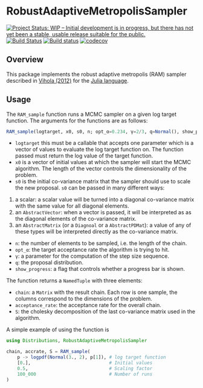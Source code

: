 # RobustAdaptiveMetropolisSampler

[![Project Status: WIP – Initial development is in progress, but there has not yet been a stable, usable release suitable for the public.](https://www.repostatus.org/badges/latest/wip.svg)](https://www.repostatus.org/#wip)
[![Build Status](https://travis-ci.org/anthofflab/RobustAdaptiveMetropolisSampler.jl.svg?branch=master)](https://travis-ci.org/anthofflab/RobustAdaptiveMetropolisSampler.jl)
[![Build status](https://ci.appveyor.com/api/projects/status/66r0lf8kcim6fm0o/branch/master?svg=true)](https://ci.appveyor.com/project/anthofflab/robustadaptivemetropolissampler-jl/branch/master)
[![codecov](https://codecov.io/gh/anthofflab/RobustAdaptiveMetropolisSampler.jl/branch/master/graph/badge.svg)](https://codecov.io/gh/anthofflab/RobustAdaptiveMetropolisSampler.jl)

## Overview

This package implements the robust adaptive metropolis (RAM) sampler described in [Vihola (2012)](https://doi.org/10.1007/s11222-011-9269-5) for the [Julia language](https://www.julialang.org).

## Usage

The `RAM_sample` function runs a MCMC sampler on a given log target function. The arguments for the functions are as follows:

```julia
RAM_sample(logtarget, x0, s0, n; opt_α=0.234, γ=2/3, q=Normal(), show_progress=true)
```

* `logtarget` this must be a callable that accepts one parameter which is a vector of values to evaluate the log target function on. The function passed must return the log value of the target function.
* `x0` is a vector of initial values at which the sampler will start the MCMC algorithm. The length of the vector controls the dimensionality of the problem.
* `s0` is the initial co-variance matrix that the sampler should use to scale the new proposal. `s0` can be passed in many different ways:
1) a scalar: a scalar value will be turned into a diagonal co-variance matrix with the same value for all diagonal elements.
2) an `AbstractVector`: when a vector is passed, it will be interpreted as as the diagonal elements of the co-variance matrix.
3) an `AbstractMatrix` (or a `Diagnoal` or a `AbstractPDMat`): a value of any of these types will be interpreted directly as the co-variance matrix.
* `n`: the number of elements to be sampled, i.e. the length of the chain.
* `opt_α`: the target acceptance rate the algorithm is trying to hit.
* `γ`: a parameter for the computation of the step size sequence.
* `q`: the proposal distribution.
* `show_progress`: a flag that controls whether a progress bar is shown.

The function returns a `NamedTuple` with three elements:
* `chain`: a `Matrix` with the result chain. Each row is one sample, the columns correspond to the dimensions of the problem.
* `acceptance_rate`: the acceptance rate for the overall chain.
* `S`: the cholesky decomposition of the last co-variance matrix used in the algorithm.

A simple example of using the function is

```julia
using Distributions, RobustAdaptiveMetropolisSampler

chain, accrate, S = RAM_sample(
    p -> logpdf(Normal(3., 2), p[1]), # log target function
    [0.],                             # Initial values
    0.5,                              # Scaling factor
    100_000                           # Number of runs
)
```
